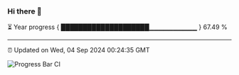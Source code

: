### Hi there 👋

⏳ Year progress { ████████████████████▁▁▁▁▁▁▁▁▁▁ } 67.49 %

---

⏰ Updated on Wed, 04 Sep 2024 00:24:35 GMT

![Progress Bar CI](https://github.com/EinsPommes/EinsPommes/blob/main/.github/workflows/main.yml)

